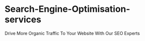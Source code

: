 # Search-Engine-Optimisation-services
Drive More Organic Traffic To Your Website With Our SEO Experts

